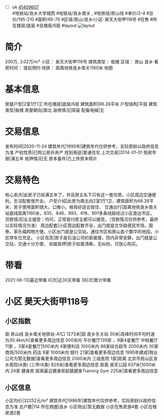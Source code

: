 - [ ] ok [41409607](https://bj.5i5j.com/ershoufang/41409607.html)  
 #地铁站/良乡大学城西 #地铁站/良乡南关 ,  #地铁线/房山线
#单价/2-4 #总价/195-210 #面积/65-70   #区域/房山/良乡/小区-昊天大街甲118号 #在售 #所在楼层/底层 #总楼层/6层 #layout 
![layout](http://image16.5i5j.com/erp/house/4140/41409607/huxing/jpagbmjh3178e5a6.jpg_P5.jpg) 
# 简介 
 200万,  3.02万/m² 
小区： 昊天大街甲118号
建筑类型： 板楼
区域： 房山 良乡
看房时间： 提前预约
地铁： 距离地铁良乡南关1160米 地图
# 基本信息 
 房屋户型|2室1厅1卫
所在楼层|底层/6层
建筑面积|66.26平米
户型结构|平层
建筑类型|板楼
房屋朝向|南北
装修情况|简装
配备电梯|无
# 交易信息 
 发布时间|2020-11-24
建筑年代|1995年|建筑年代仅供参考，实际房龄以政府信息为准
产权性质|已购公房非央产
规划用途|普通住宅
上次交易|2014-01-01
购房年限|满五年
抵押情况|无
房本备件|已上传房本照片
# 交易特色 
 核心卖点|此房子已经满五年了，并且房主名下只有这一套住房。小区周边交通便利，生活配套很齐全。
户型介绍|此房为南北向2室1厅1卫，建筑面积为66.26平米，房子使用面积很大，公摊小。格局好适合居住、
交通出行|距离地铁良乡南关站直线距离1160米，835、646、993、616、901多条线路经过小区直达市区。
贷款情况|业主接受：均可。正常首付房主都可以接受。（贷款情况仅供参考，最终以实际情况为准）
周边配套|小区周边配套齐全，出门就是文华路便民市场，国泰，家乐福购物方便。小区出门就是公交站，通往市区和房山各个繁华的地段。小区停车位充足。
小区信息|房子是石油公司的家属楼，院内非常安静，出门就是公交站，交通十分方便，
权属抵押|房子权属清晰，无纠纷，可放心购买。
# 带看 
 2021-06-13|最近带看	 0|次|近30天带看	 36|次|累计带看
# 小区 昊天大街甲118号
## 小区指数 
 距 房山线 良乡南关地铁站-A1口 1273米|距 良乡东关站 30米|高峰时间平均时速为30.4km/h|查看更多周边信息
500米内 平价餐厅139家 ，9家4星餐厅
中档餐厅11家 ，3家4星餐厅|500米内 4家便利店
1000米内 88家综合超市
2000米内 30家商场|500米内 药店 9家
1000米内 银行 21家|查看更多周边信息
1995年建成|物业公司为暂无数据|查看更多周边信息
2000米内 三级医院 1家|距离 北京市房山区良乡医院(A类) (三甲/A类) 829米|查看更多周边信息
距离 昊天公园 637米|1000米内 24家 健身房
距离最近健身房起猿健身Training Gym 225米|查看更多周边信息
## 小区信息 
 小区均价|32252元/m²
建筑年代|1996年|建筑年代仅供参考，实际房龄以政府信息为准
总户数|114
所在商圈|良乡
小区物业|暂无数据
小区在售房源4套
小区在租房源2套
